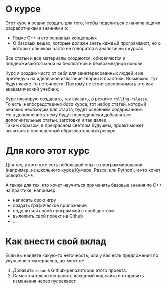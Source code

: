 # О курсе

Этот курс я решил создать для того, чтобы поделиться с начинающими разработчиками знаниями о:

- Языке C++ и его основных концепциях
- О базовых вещах, которые должен знать каждый программист, но о которых слишком часто не говорится в аналогичных курсах

Все статьи и все материалы создаются, обновляются и поддерживаются мной на бесплатной и безвозмездной основе.

Курс я создаю чисто от себя для заинтересованных людей и не претендую на идеальное излагание теории и практики. Возможно, тут будут какие-то неточности. Поэтому не стоит воспринимать это как академический учебник.

Курс планирую создавать, так сказать, в режиме `rolling-release`.  
То есть, непосредственно *база* курса, тот набор статей, который реально необходим для старта, будет основным содержанием.  
Но в дополнение к нему будут периодически добавляться дополнительные статьи, заготовки и так далее.  
Таким образом, в прекрасном светлом будущем, проект может вылиться в полноценный образовательный ресурс.

# Для кого этот курс

Для тех, у кого уже есть небольшой опыт в программировании (например, из школьного курса Кумира, Pascal или Python), и кто хочет освоить C++.

А также для тех, кто хочет научиться применять базовые знания по C++ на практике, например:
- написать свою игру
- создать графическое приложение
- поделиться своей программой с сообществом
- выложить свой проект на Github
- ...

# Как внести свой вклад
Если вы найдёте какую-то неточность, или у вас есть предложения по улучшению материалов, вы можете:
1. Добавить `issue` в Github-репозитории этого проекта.
2. Самостоятельно исправить исходный код сайта и отправить изменения через пулреквест.
